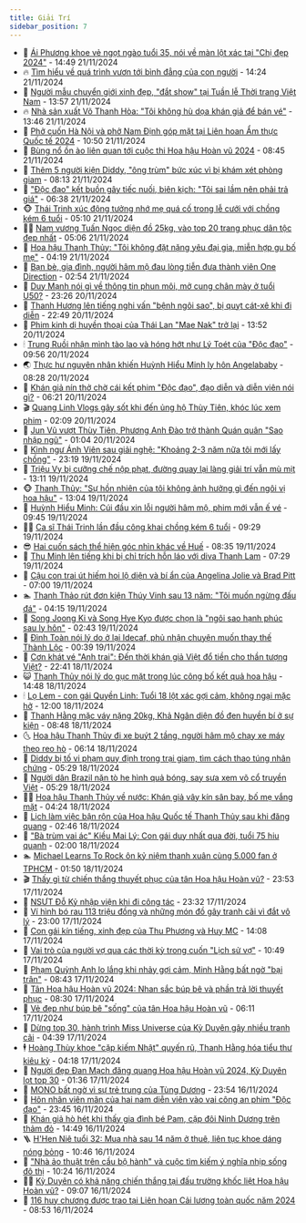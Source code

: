 ```yaml
---
title: Giải Trí
sidebar_position: 7
---
```


<!-- dantri-giai-tri:START -->
- 🤩 [Ái Phương khoe vẻ ngọt ngào tuổi 35, nói về màn lột xác tại &quot;Chị đẹp 2024&quot;](https://dantri.com.vn/giai-tri/ai-phuong-khoe-ve-ngot-ngao-tuoi-35-noi-ve-man-lot-xac-tai-chi-dep-2024-20241121214918551.htm) - 14:49 21/11/2024
- 🔥 [Tìm hiểu về quá trình vươn tới bình đẳng của con người](https://dantri.com.vn/giai-tri/tim-hieu-ve-qua-trinh-vuon-toi-binh-dang-cua-con-nguoi-20241119150457519.htm) - 14:24 21/11/2024
- 🚀 [Người mẫu chuyển giới xinh đẹp, &quot;đắt show&quot; tại Tuần lễ Thời trang Việt Nam](https://dantri.com.vn/giai-tri/nguoi-mau-chuyen-gioi-xinh-dep-dat-show-tai-tuan-le-thoi-trang-viet-nam-20241119181534268.htm) - 13:57 21/11/2024
- 🔥 [Nhà sản xuất Võ Thanh Hòa: &quot;Tôi không hù dọa khán giả để bán vé&quot;](https://dantri.com.vn/giai-tri/nha-san-xuat-vo-thanh-hoa-toi-khong-hu-doa-khan-gia-de-ban-ve-20241120210811002.htm) - 13:46 21/11/2024
- 🌈 [Phở cuốn Hà Nội và phở Nam Định góp mặt tại Liên hoan Ẩm thực Quốc tế 2024](https://dantri.com.vn/giai-tri/pho-cuon-ha-noi-va-pho-nam-dinh-gop-mat-tai-lien-hoan-am-thuc-quoc-te-2024-20241121161002378.htm) - 10:50 21/11/2024
- 📝 [Bùng nổ ồn ào liên quan tới cuộc thi Hoa hậu Hoàn vũ 2024](https://dantri.com.vn/giai-tri/bung-no-on-ao-lien-quan-toi-cuoc-thi-hoa-hau-hoan-vu-2024-20241121114526880.htm) - 08:45 21/11/2024
- 💪 [Thêm 5 người kiện Diddy, &quot;ông trùm&quot; bức xúc vì bị khám xét phòng giam](https://dantri.com.vn/giai-tri/them-5-nguoi-kien-diddy-ong-trum-buc-xuc-vi-bi-kham-xet-phong-giam-20241121132805016.htm) - 08:13 21/11/2024
- 🤡 [&quot;Độc đạo&quot; kết buồn gây tiếc nuối, biên kịch: &quot;Tôi sai lầm nên phải trả giá&quot;](https://dantri.com.vn/giai-tri/doc-dao-ket-buon-gay-tiec-nuoi-bien-kich-toi-sai-lam-nen-phai-tra-gia-20241121120714843.htm) - 06:38 21/11/2024
- 🐵 [Thái Trinh xúc động tưởng nhớ mẹ quá cố trong lễ cưới với chồng kém 6 tuổi](https://dantri.com.vn/giai-tri/thai-trinh-xuc-dong-tuong-nho-me-qua-co-trong-le-cuoi-voi-chong-kem-6-tuoi-20241121092928419.htm) - 05:10 21/11/2024
- 🧑‍🏫 [Nam vương Tuấn Ngọc diện đồ 25kg, vào top 20 trang phục dân tộc đẹp nhất](https://dantri.com.vn/giai-tri/nam-vuong-tuan-ngoc-dien-do-25kg-vao-top-20-trang-phuc-dan-toc-dep-nhat-20241121113846692.htm) - 05:06 21/11/2024
- 💂 [Hoa hậu Thanh Thủy: &quot;Tôi không đặt nặng yêu đại gia, miễn hợp gu bố mẹ&quot;](https://dantri.com.vn/giai-tri/hoa-hau-thanh-thuy-toi-khong-dat-nang-yeu-dai-gia-mien-hop-gu-bo-me-20241121092148854.htm) - 04:19 21/11/2024
- 🤠 [Bạn bè, gia đình, người hâm mộ đau lòng tiễn đưa thành viên One Direction](https://dantri.com.vn/giai-tri/ban-be-gia-dinh-nguoi-ham-mo-dau-long-tien-dua-thanh-vien-one-direction-20241121090717634.htm) - 02:54 21/11/2024
- 🫶 [Duy Mạnh nói gì về thông tin phun môi, mở cung chân mày ở tuổi U50?](https://dantri.com.vn/giai-tri/duy-manh-noi-gi-ve-thong-tin-phun-moi-mo-cung-chan-may-o-tuoi-u50-20241121010453833.htm) - 23:26 20/11/2024
- 🦏 [Thanh Hương lên tiếng nghi vấn &quot;bệnh ngôi sao&quot;, bị quỵt cát-xê khi đi diễn](https://dantri.com.vn/giai-tri/thanh-huong-len-tieng-nghi-van-benh-ngoi-sao-bi-quyt-cat-xe-khi-di-dien-20241120025610112.htm) - 22:49 20/11/2024
- 🧰 [Phim kinh dị huyền thoại của Thái Lan &quot;Mae Nak&quot; trở lại](https://dantri.com.vn/giai-tri/phim-kinh-di-huyen-thoai-cua-thai-lan-mae-nak-tro-lai-20241120191009720.htm) - 13:52 20/11/2024
- 🕯 [Trung Ruồi nhận mình tào lao và hóng hớt như Lý Toét của &quot;Độc đạo&quot;](https://dantri.com.vn/giai-tri/trung-ruoi-nhan-minh-tao-lao-va-hong-hot-nhu-ly-toet-cua-doc-dao-20241120143725056.htm) - 09:56 20/11/2024
- 🌏 [Thực hư nguyên nhân khiến Huỳnh Hiểu Minh ly hôn Angelababy](https://dantri.com.vn/giai-tri/thuc-hu-nguyen-nhan-khien-huynh-hieu-minh-ly-hon-angelababy-20241120103726720.htm) - 08:28 20/11/2024
- 🌈 [Khán giả nín thở chờ cái kết phim &quot;Độc đạo&quot;, đạo diễn và diễn viên nói gì?](https://dantri.com.vn/giai-tri/khan-gia-nin-tho-cho-cai-ket-phim-doc-dao-dao-dien-va-dien-vien-noi-gi-20241120120220120.htm) - 06:21 20/11/2024
- 🎬 [Quang Linh Vlogs gây sốt khi đến ủng hộ Thùy Tiên, khóc lúc xem phim](https://dantri.com.vn/giai-tri/quang-linh-vlogs-gay-sot-khi-den-ung-ho-thuy-tien-khoc-luc-xem-phim-20241120075128709.htm) - 02:09 20/11/2024
- 👀 [Jun Vũ vượt Thùy Tiên, Phương Anh Đào trở thành Quán quân &quot;Sao nhập ngũ&quot;](https://dantri.com.vn/giai-tri/jun-vu-vuot-thuy-tien-phuong-anh-dao-tro-thanh-quan-quan-sao-nhap-ngu-20241120075234136.htm) - 01:04 20/11/2024
- 🧰 [Kình ngư Ánh Viên sau giải nghệ: &quot;Khoảng 2-3 năm nữa tôi mới lấy chồng&quot;](https://dantri.com.vn/giai-tri/kinh-ngu-anh-vien-sau-giai-nghe-khoang-2-3-nam-nua-toi-moi-lay-chong-20241112153838902.htm) - 23:19 19/11/2024
- 🧰 [Triệu Vy bị cưỡng chế nộp phạt, đường quay lại làng giải trí vẫn mù mịt](https://dantri.com.vn/giai-tri/trieu-vy-bi-cuong-che-nop-phat-duong-quay-lai-lang-giai-tri-van-mu-mit-20241119170639537.htm) - 13:11 19/11/2024
- 🐵 [Thanh Thủy: &quot;Sự hồn nhiên của tôi không ảnh hưởng gì đến ngôi vị hoa hậu&quot;](https://dantri.com.vn/giai-tri/thanh-thuy-su-hon-nhien-cua-toi-khong-anh-huong-gi-den-ngoi-vi-hoa-hau-20241119191752088.htm) - 13:04 19/11/2024
- 🐘 [Huỳnh Hiểu Minh: Cúi đầu xin lỗi người hâm mộ, phim mới vẫn ế vé](https://dantri.com.vn/giai-tri/huynh-hieu-minh-cui-dau-xin-loi-nguoi-ham-mo-phim-moi-van-e-ve-20241119131710533.htm) - 09:45 19/11/2024
- 🧑‍💻 [Ca sĩ Thái Trinh lần đầu công khai chồng kém 6 tuổi](https://dantri.com.vn/giai-tri/ca-si-thai-trinh-lan-dau-cong-khai-chong-kem-6-tuoi-20241119150748691.htm) - 09:29 19/11/2024
- 😎 [Hai cuốn sách thể hiện góc nhìn khác về Huế](https://dantri.com.vn/giai-tri/hai-cuon-sach-the-hien-goc-nhin-khac-ve-hue-20241118142530393.htm) - 08:35 19/11/2024
- 🧰 [Thu Minh lên tiếng khi bị chỉ trích hỗn láo với diva Thanh Lam](https://dantri.com.vn/giai-tri/thu-minh-len-tieng-khi-bi-chi-trich-hon-lao-voi-diva-thanh-lam-20241119122451153.htm) - 07:29 19/11/2024
- 🧰 [Cậu con trai út hiếm hoi lộ diện và bí ẩn của Angelina Jolie và Brad Pitt](https://dantri.com.vn/giai-tri/cau-con-trai-ut-hiem-hoi-lo-dien-va-bi-an-cua-angelina-jolie-va-brad-pitt-20241119093220946.htm) - 07:00 19/11/2024
- 🏊 [Thanh Thảo rút đơn kiện Thúy Vinh sau 13 năm: &quot;Tôi muốn ngừng đấu đá&quot;](https://dantri.com.vn/giai-tri/thanh-thao-rut-don-kien-thuy-vinh-sau-13-nam-toi-muon-ngung-dau-da-20241119091531150.htm) - 04:15 19/11/2024
- 🌋 [Song Joong Ki và Song Hye Kyo được chọn là &quot;ngôi sao hạnh phúc sau ly hôn&quot;](https://dantri.com.vn/giai-tri/song-joong-ki-va-song-hye-kyo-duoc-chon-la-ngoi-sao-hanh-phuc-sau-ly-hon-20241118110417307.htm) - 02:43 19/11/2024
- 🔭 [Đình Toàn nói lý do ở lại Idecaf, phủ nhận chuyện muốn thay thế Thành Lộc](https://dantri.com.vn/giai-tri/dinh-toan-noi-ly-do-o-lai-idecaf-phu-nhan-chuyen-muon-thay-the-thanh-loc-20241114091328653.htm) - 00:39 19/11/2024
- 📝 [Cơn khát vé &quot;Anh trai&quot;: Đến thời khán giả Việt đổ tiền cho thần tượng Việt?](https://dantri.com.vn/giai-tri/con-khat-ve-anh-trai-den-thoi-khan-gia-viet-do-tien-cho-than-tuong-viet-20241117103735641.htm) - 22:41 18/11/2024
- 😺 [Thanh Thủy nói lý do gục mặt trong lúc công bố kết quả hoa hậu](https://dantri.com.vn/giai-tri/thanh-thuy-noi-ly-do-guc-mat-trong-luc-cong-bo-ket-qua-hoa-hau-20241118070011047.htm) - 14:48 18/11/2024
- 🕯 [Lọ Lem - con gái Quyền Linh: Tuổi 18 lột xác gợi cảm, không ngại mặc hở](https://dantri.com.vn/giai-tri/lo-lem-con-gai-quyen-linh-tuoi-18-lot-xac-goi-cam-khong-ngai-mac-ho-20241114104443615.htm) - 12:00 18/11/2024
- 🦄 [Thanh Hằng mặc váy nặng 20kg, Khả Ngân diện đồ đen huyền bí ở sự kiện](https://dantri.com.vn/giai-tri/thanh-hang-mac-vay-nang-20kg-kha-ngan-dien-do-den-huyen-bi-o-su-kien-20241118135207547.htm) - 08:48 18/11/2024
- 🌜 [Hoa hậu Thanh Thủy đi xe buýt 2 tầng, người hâm mộ chạy xe máy theo reo hò](https://dantri.com.vn/giai-tri/hoa-hau-thanh-thuy-di-xe-buyt-2-tang-nguoi-ham-mo-chay-xe-may-theo-reo-ho-20241118124607472.htm) - 06:14 18/11/2024
- 👹 [Diddy bị tố vi phạm quy định trong trại giam, tìm cách thao túng nhân chứng](https://dantri.com.vn/giai-tri/diddy-bi-to-vi-pham-quy-dinh-trong-trai-giam-tim-cach-thao-tung-nhan-chung-20241118084741722.htm) - 05:29 18/11/2024
- 🚀 [Người dân Brazil nặn tò he hình quả bóng, say sưa xem võ cổ truyền Việt](https://dantri.com.vn/giai-tri/nguoi-dan-brazil-nan-to-he-hinh-qua-bong-say-sua-xem-vo-co-truyen-viet-20241118121820342.htm) - 05:29 18/11/2024
- 🧑‍💻 [Hoa hậu Thanh Thủy về nước: Khán giả vây kín sân bay, bố mẹ vắng mặt](https://dantri.com.vn/giai-tri/hoa-hau-thanh-thuy-ve-nuoc-khan-gia-vay-kin-san-bay-bo-me-vang-mat-20241118060847930.htm) - 04:24 18/11/2024
- 🦩 [Lịch làm việc bận rộn của Hoa hậu Quốc tế Thanh Thủy sau khi đăng quang](https://dantri.com.vn/giai-tri/lich-lam-viec-ban-ron-cua-hoa-hau-quoc-te-thanh-thuy-sau-khi-dang-quang-20241118093254472.htm) - 02:46 18/11/2024
- 💫 [&quot;Bà trùm vai ác&quot; Kiều Mai Lý: Con gái duy nhất qua đời, tuổi 75 hiu quạnh](https://dantri.com.vn/giai-tri/ba-trum-vai-ac-kieu-mai-ly-con-gai-duy-nhat-qua-doi-tuoi-75-hiu-quanh-20241117185141311.htm) - 02:00 18/11/2024
- 🏊 [Michael Learns To Rock ôn kỷ niệm thanh xuân cùng 5.000 fan ở TPHCM](https://dantri.com.vn/giai-tri/michael-learns-to-rock-on-ky-niem-thanh-xuan-cung-5000-fan-o-tphcm-20241118070830832.htm) - 01:50 18/11/2024
- 🎬 [Thấy gì từ chiến thắng thuyết phục của tân Hoa hậu Hoàn vũ?](https://dantri.com.vn/giai-tri/thay-gi-tu-chien-thang-thuyet-phuc-cua-tan-hoa-hau-hoan-vu-20241117225009579.htm) - 23:53 17/11/2024
- 💃 [NSƯT Đỗ Kỷ nhập viện khi đi công tác](https://dantri.com.vn/giai-tri/nsut-do-ky-nhap-vien-khi-di-cong-tac-20241115010219423.htm) - 23:32 17/11/2024
- 🌊 [Ví hình bó rau 113 triệu đồng và những món đồ gây tranh cãi vì đắt vô lý](https://dantri.com.vn/giai-tri/vi-hinh-bo-rau-113-trieu-dong-va-nhung-mon-do-gay-tranh-cai-vi-dat-vo-ly-20241108205308645.htm) - 23:00 17/11/2024
- 🧰 [Con gái kín tiếng, xinh đẹp của Thu Phương và Huy MC](https://dantri.com.vn/giai-tri/con-gai-kin-tieng-xinh-dep-cua-thu-phuong-va-huy-mc-20241117182046653.htm) - 14:08 17/11/2024
- 🦣 [Vai trò của người vợ qua các thời kỳ trong cuốn &quot;Lịch sử vợ&quot;](https://dantri.com.vn/giai-tri/vai-tro-cua-nguoi-vo-qua-cac-thoi-ky-trong-cuon-lich-su-vo-20241114013747310.htm) - 10:49 17/11/2024
- 🥷 [Phạm Quỳnh Anh lo lắng khi nhảy gợi cảm, Minh Hằng bất ngờ &quot;bại trận&quot;](https://dantri.com.vn/giai-tri/pham-quynh-anh-lo-lang-khi-nhay-goi-cam-minh-hang-bat-ngo-bai-tran-20241117072141316.htm) - 08:43 17/11/2024
- 🦏 [Tân Hoa hậu Hoàn vũ 2024: Nhan sắc búp bê và phần trả lời thuyết phục](https://dantri.com.vn/giai-tri/tan-hoa-hau-hoan-vu-2024-nhan-sac-bup-be-va-phan-tra-loi-thuyet-phuc-20241117124339956.htm) - 08:30 17/11/2024
- 🫶 [Vẻ đẹp như búp bê &quot;sống&quot; của tân Hoa hậu Hoàn vũ](https://dantri.com.vn/giai-tri/ve-dep-nhu-bup-be-song-cua-tan-hoa-hau-hoan-vu-20241117115542537.htm) - 06:11 17/11/2024
- 💼 [Dừng top 30, hành trình Miss Universe của Kỳ Duyên gây nhiều tranh cãi](https://dantri.com.vn/giai-tri/dung-top-30-hanh-trinh-miss-universe-cua-ky-duyen-gay-nhieu-tranh-cai-20241117112629882.htm) - 04:39 17/11/2024
- 🕴 [Hoàng Thùy khoe &quot;cặp kiếm Nhật&quot; quyến rũ, Thanh Hằng hóa tiểu thư kiêu kỳ](https://dantri.com.vn/giai-tri/hoang-thuy-khoe-cap-kiem-nhat-quyen-ru-thanh-hang-hoa-tieu-thu-kieu-ky-20241117104522134.htm) - 04:18 17/11/2024
- 🐲 [Người đẹp Đan Mạch đăng quang Hoa hậu Hoàn vũ 2024, Kỳ Duyên lọt top 30](https://dantri.com.vn/giai-tri/nguoi-dep-dan-mach-dang-quang-hoa-hau-hoan-vu-2024-ky-duyen-lot-top-30-20241117082635653.htm) - 01:36 17/11/2024
- 🐘 [MONO bất ngờ vì sự trẻ trung của Tùng Dương](https://dantri.com.vn/giai-tri/mono-bat-ngo-vi-su-tre-trung-cua-tung-duong-20241117014334953.htm) - 23:54 16/11/2024
- 🤭 [Hôn nhân viên mãn của hai nam diễn viên vào vai công an phim &quot;Độc đạo&quot;](https://dantri.com.vn/giai-tri/hon-nhan-vien-man-cua-hai-nam-dien-vien-vao-vai-cong-an-phim-doc-dao-20241116223353549.htm) - 23:45 16/11/2024
- 💯 [Khán giả hò hét khi thấy gia đình bé Pam, cặp đôi Ninh Dương trên thảm đỏ](https://dantri.com.vn/giai-tri/khan-gia-ho-het-khi-thay-gia-dinh-be-pam-cap-doi-ninh-duong-tren-tham-do-20241116191736507.htm) - 14:49 16/11/2024
- 🪜 [H&#39;Hen Niê tuổi 32: Mua nhà sau 14 năm ở thuê, liên tục khoe dáng nóng bỏng](https://dantri.com.vn/giai-tri/hhen-nie-tuoi-32-mua-nha-sau-14-nam-o-thue-lien-tuc-khoe-dang-nong-bong-20241111202002347.htm) - 10:46 16/11/2024
- 👹 [&quot;Nhà ảo thuật trên cầu bộ hành&quot; và cuộc tìm kiếm ý nghĩa nhịp sống đô thị](https://dantri.com.vn/giai-tri/nha-ao-thuat-tren-cau-bo-hanh-va-cuoc-tim-kiem-y-nghia-nhip-song-do-thi-20241116154920068.htm) - 10:24 16/11/2024
- 🧑‍🏫 [Kỳ Duyên có khả năng chiến thắng tại đấu trường khốc liệt Hoa hậu Hoàn vũ?](https://dantri.com.vn/giai-tri/ky-duyen-co-kha-nang-chien-thang-tai-dau-truong-khoc-liet-hoa-hau-hoan-vu-20241116145751164.htm) - 09:07 16/11/2024
- 🐘 [116 huy chương được trao tại Liên hoan Cải lương toàn quốc năm 2024](https://dantri.com.vn/giai-tri/116-huy-chuong-duoc-trao-tai-lien-hoan-cai-luong-toan-quoc-nam-2024-20241116110903282.htm) - 08:53 16/11/2024<!-- dantri-giai-tri:END -->
